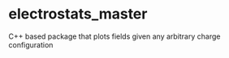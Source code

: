 # electrostats_master
C++ based package that plots fields given any arbitrary charge configuration 
